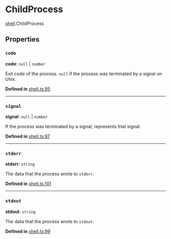# ChildProcess

[shell](../modules/shell.md).ChildProcess

## Properties

### `code`

 **code**: ``null`` \| `number`

Exit code of the process. `null` if the process was terminated by a signal on Unix.

**Defined in** [shell.ts:95](https://github.com/tauri-apps/tauri/blob/e29997c5/tooling/api/src/shell.ts#L95)

___

### `signal`

 **signal**: ``null`` \| `number`

If the process was terminated by a signal, represents that signal.

**Defined in** [shell.ts:97](https://github.com/tauri-apps/tauri/blob/e29997c5/tooling/api/src/shell.ts#L97)

___

### `stderr`

 **stderr**: `string`

The data that the process wrote to `stderr`.

**Defined in** [shell.ts:101](https://github.com/tauri-apps/tauri/blob/e29997c5/tooling/api/src/shell.ts#L101)

___

### `stdout`

 **stdout**: `string`

The data that the process wrote to `stdout`.

**Defined in** [shell.ts:99](https://github.com/tauri-apps/tauri/blob/e29997c5/tooling/api/src/shell.ts#L99)
